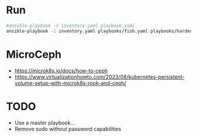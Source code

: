 # Run
```sh
#ansible-playbook -i inventory.yaml playbook.yaml
ansible-playbook -i inventory.yaml playbooks/fish.yaml playbooks/harden.yaml playbooks/microk8s.yaml playbooks/microceph.yaml 
```


# MicroCeph
* https://microk8s.io/docs/how-to-ceph
* https://www.virtualizationhowto.com/2023/08/kubernetes-persistent-volume-setup-with-microk8s-rook-and-ceph/

# TODO
* Use a master playbook...
* Remove sudo without password capabilities
